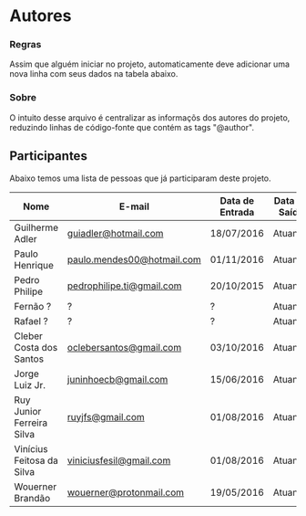Autores
=======

### Regras

Assim que alguém iniciar no projeto, automaticamente deve adicionar uma nova linha com seus dados na tabela abaixo.

### Sobre

O intuito desse arquivo é centralizar as informaçõs dos autores do projeto, reduzindo linhas de código-fonte que contém as tags "@author".

## Participantes

Abaixo temos uma lista de pessoas que já participaram deste projeto.

Nome                      |  E-mail                    | Data de Entrada | Data de Saída  |
------------------------- | -------------------------- | --------------- | -------------- |
Guilherme Adler           | guiadler@hotmail.com       | 18/07/2016      | Atuando        |
Paulo Henrique            | paulo.mendes00@hotmail.com | 01/11/2016      | Atuando        |
Pedro Philipe             | pedrophilipe.ti@gmail.com  | 20/10/2015      | Atuando        |
Fernão ?                  |           ?                | ?               | Atuando        |
Rafael ?                  |           ?                | ?               | Atuando        |
Cleber Costa dos Santos   | oclebersantos@gmail.com    | 03/10/2016      | Atuando        |
Jorge Luiz Jr.            | juninhoecb@gmail.com       | 15/06/2016      | Atuando        |
Ruy Junior Ferreira Silva | ruyjfs@gmail.com           | 01/08/2016      | Atuando        |
Vinícius Feitosa da Silva | viniciusfesil@gmail.com    | 01/08/2016      | Atuando        |
Wouerner Brandão          | wouerner@protonmail.com    | 19/05/2016      | Atuando        |
